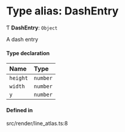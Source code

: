 # Type alias: DashEntry

Ƭ **DashEntry**: `Object`

A dash entry

#### Type declaration

| Name | Type |
| :------ | :------ |
| `height` | `number` |
| `width` | `number` |
| `y` | `number` |

#### Defined in

src/render/line_atlas.ts:8
